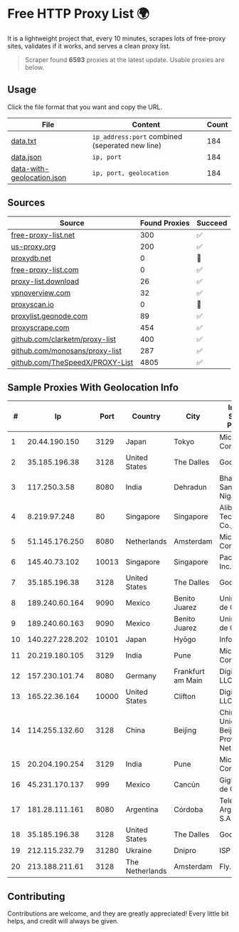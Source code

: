 
# Free HTTP Proxy List 🌍

It is a lightweight project that, every 10 minutes, scrapes lots of free-proxy sites, validates if it works, and serves a clean proxy list.


> Scraper found **6593** proxies at the latest update. Usable proxies are below.

## Usage

Click the file format that you want and copy the URL.


|File|Content|Count|
|----|-------|-----|
|[data.txt](https://raw.githubusercontent.com/themiralay/Proxy-List-World/master/data.txt)|`ip_address:port` combined (seperated new line)|184|
|[data.json](https://raw.githubusercontent.com/themiralay/Proxy-List-World/master/data.json)|`ip, port`|184|
|[data-with-geolocation.json](https://raw.githubusercontent.com/themiralay/Proxy-List-World/master/data-with-geolocation.json)|`ip, port, geolocation`|184|

## Sources

|Source|Found Proxies|Succeed|
|------|-------------|-------|
|[free-proxy-list.net](https://free-proxy-list.net)|300|✅|
|[us-proxy.org](https://www.us-proxy.org)|200|✅|
|[proxydb.net](http://proxydb.net)|0|🚫|
|[free-proxy-list.com](https://free-proxy-list.com/?page=&port=&type%5B%5D=http&type%5B%5D=https&up_time=0&search=Search)|0|✅|
|[proxy-list.download](https://www.proxy-list.download/HTTP)|26|✅|
|[vpnoverview.com](https://vpnoverview.com/privacy/anonymous-browsing/free-proxy-servers)|32|✅|
|[proxyscan.io](https://www.proxyscan.io)|0|🚫|
|[proxylist.geonode.com](https://proxylist.geonode.com/api/proxy-list?limit=300&page=1&sort_by=lastChecked&sort_type=desc&protocols=http,https)|89|✅|
|[proxyscrape.com](https://api.proxyscrape.com/v2/?request=displayproxies&protocol=http&timeout=10000&country=all&ssl=all&anonymity=all)|454|✅|
|[github.com/clarketm/proxy-list](https://raw.githubusercontent.com/clarketm/proxy-list/master/proxy-list-raw.txt)|400|✅|
|[github.com/monosans/proxy-list](https://raw.githubusercontent.com/monosans/proxy-list/main/proxies/http.txt)|287|✅|
|[github.com/TheSpeedX/PROXY-List](https://raw.githubusercontent.com/TheSpeedX/PROXY-List/master/http.txt)|4805|✅|


## Sample Proxies With Geolocation Info

|#|Ip|Port|Country|City|Internet Service Provider|
|-|--|----|-------|----|-------------------------|
|1|20.44.190.150|3129|Japan|Tokyo|Microsoft Corporation|
|2|35.185.196.38|3128|United States|The Dalles|Google LLC|
|3|117.250.3.58|8080|India|Dehradun|Bharat Sanchar Nigam Ltd|
|4|8.219.97.248|80|Singapore|Singapore|Alibaba (US) Technology Co., Ltd.|
|5|51.145.176.250|8080|Netherlands|Amsterdam|Microsoft Corporation|
|6|145.40.73.102|10013|Singapore|Singapore|Packet Host, Inc.|
|7|35.185.196.38|3128|United States|The Dalles|Google LLC|
|8|189.240.60.164|9090|Mexico|Benito Juarez|Uninet S.A. de C.V.|
|9|189.240.60.163|9090|Mexico|Benito Juarez|Uninet S.A. de C.V.|
|10|140.227.228.202|10101|Japan|Hyōgo|InfoSphere|
|11|20.219.180.105|3129|India|Pune|Microsoft Corporation|
|12|157.230.101.74|8080|Germany|Frankfurt am Main|DigitalOcean, LLC|
|13|165.22.36.164|10000|United States|Clifton|DigitalOcean, LLC|
|14|114.255.132.60|3128|China|Beijing|China Unicom Beijing Province Network|
|15|20.204.190.254|3129|India|Pune|Microsoft Corporation|
|16|45.231.170.137|999|Mexico|Cancún|GigNet, S.A. de C.V.|
|17|181.28.111.161|8080|Argentina|Córdoba|Telecom Argentina S.A|
|18|35.185.196.38|3128|United States|The Dalles|Google LLC|
|19|212.115.232.79|31280|Ukraine|Dnipro|ISP "Fregat"|
|20|213.188.211.61|3128|The Netherlands|Amsterdam|Fly.io, Inc.|



## Contributing

Contributions are welcome, and they are greatly appreciated! Every
little bit helps, and credit will always be given.

